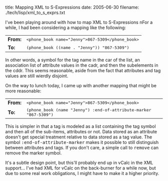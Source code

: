 title: Mapping XML to S-Expressions
date: 2005-06-30
filename: ./tech/lisp/xml_to_s_exprs.txt

I've been playing around with how to map XML to S-Expressions nFor a
while, I had been considering a mapping like the following:

<table border="0" cellspacing="2">
<tr><td><b>From:</b></td><td><tt>&lt;phone_book name="Jenny"&gt;867-5309&lt;/phone_book&gt;</tt></td></tr>
<tr><td><b>To:</b></td><td><tt>(phone_book ((name . "Jenny")) "867-5309")</tt></td></tr>
</table>

In other words, a symbol for the tag name in the car of the list,
an association list of attribute values in the cadr, and then the
subelements in the cddr. This seems reasonable, aside from the fact
that attributes and tag values are still wierdly disjoint.

On the way to lunch today, I came up with another mapping that might
be more reasonable:

<table border="0" cellspacing="2">
<tr><td><b>From:</b></td><td><tt>&lt;phone_book name="Jenny"&gt;867-5309&lt;/phone_book&gt;</tt></td></tr>
<tr><td><b>To:</b></td><td><tt>(phone_book (name "Jenny") :end-of-attribute-marker "867-5309")</tt></td></tr>
</table>

This is simpler in that a tag is modeled as a list containing 
the tag symbol and then all of the sub-items, attributes or not. Data
stored as an attribute doesn't get special treatment relative to 
data stored as a tag value. The symbol <tt>:end-of-attribute-marker</tt> makes
it possible to still distinguish between attributes and tags. If you
don't care, a simple call to <tt>remove</tt> can remove the marker symbol.

It's a subtle design point, but this'll probably end up in vCalc in the XML 
support... I've had XML for vCalc on the back-burner for a while now, but
due to some real work obligations, I might have to make it a higher
priority.
